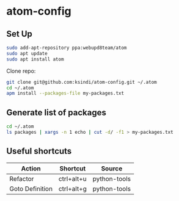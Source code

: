 # atom-config

## Set Up

```bash
sudo add-apt-repository ppa:webupd8team/atom
sudo apt update
sudo apt install atom
```

Clone repo:

```bash
git clone git@github.com:ksindi/atom-config.git ~/.atom
cd ~/.atom
apm install --packages-file my-packages.txt
```

## Generate list of packages

```bash
cd ~/.atom
ls packages | xargs -n 1 echo | cut -d/ -f1 > my-packages.txt
```

## Useful shortcuts

| Action          | Shortcut    | Source        |
| --------------- | ----------- | ------------- |
| Refactor        | ctrl+alt+u  | python-tools  |
| Goto Definition | ctrl+alt+g  | python-tools  |
